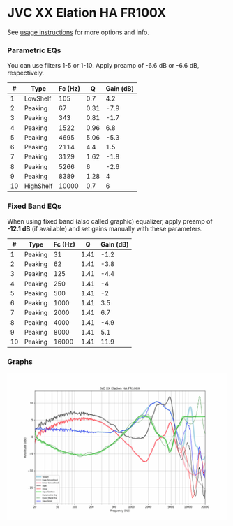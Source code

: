 # JVC XX Elation HA FR100X
See [usage instructions](https://github.com/jaakkopasanen/AutoEq#usage) for more options and info.

### Parametric EQs
You can use filters 1-5 or 1-10. Apply preamp of -6.6 dB or -6.6 dB, respectively.

|   # | Type      |   Fc (Hz) |    Q |   Gain (dB) |
|-----|-----------|-----------|------|-------------|
|   1 | LowShelf  |       105 | 0.7  |         4.2 |
|   2 | Peaking   |        67 | 0.31 |        -7.9 |
|   3 | Peaking   |       343 | 0.81 |        -1.7 |
|   4 | Peaking   |      1522 | 0.96 |         6.8 |
|   5 | Peaking   |      4695 | 5.06 |        -5.3 |
|   6 | Peaking   |      2114 | 4.4  |         1.5 |
|   7 | Peaking   |      3129 | 1.62 |        -1.8 |
|   8 | Peaking   |      5266 | 6    |        -2.6 |
|   9 | Peaking   |      8389 | 1.28 |         4   |
|  10 | HighShelf |     10000 | 0.7  |         6   |

### Fixed Band EQs
When using fixed band (also called graphic) equalizer, apply preamp of **-12.1 dB** (if available) and set gains manually with these parameters.

|   # | Type    |   Fc (Hz) |    Q |   Gain (dB) |
|-----|---------|-----------|------|-------------|
|   1 | Peaking |        31 | 1.41 |        -1.2 |
|   2 | Peaking |        62 | 1.41 |        -3.8 |
|   3 | Peaking |       125 | 1.41 |        -4.4 |
|   4 | Peaking |       250 | 1.41 |        -4   |
|   5 | Peaking |       500 | 1.41 |        -2   |
|   6 | Peaking |      1000 | 1.41 |         3.5 |
|   7 | Peaking |      2000 | 1.41 |         6.7 |
|   8 | Peaking |      4000 | 1.41 |        -4.9 |
|   9 | Peaking |      8000 | 1.41 |         5.1 |
|  10 | Peaking |     16000 | 1.41 |        11.9 |

### Graphs
![](./JVC%20XX%20Elation%20HA%20FR100X.png)
